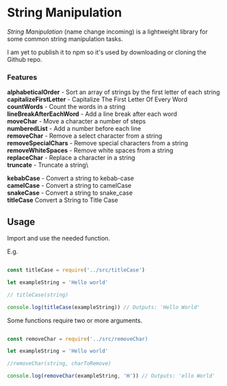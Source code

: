 # String Manipulation

*String Manipulation* (name change incoming) is a lightweight library for some common string manipulation tasks.

I am yet to publish it to npm so it's used by downloading or cloning the Github repo.

### Features

**alphabeticalOrder** - Sort an array of strings by the first letter of each string\
**capitalizeFirstLetter** - Capitalize The First Letter Of Every Word\
**countWords** - Count the words in a string\
**lineBreakAfterEachWord** - Add a line break after each word\
**moveChar** - Move a character a number of steps\
**numberedList** - Add a number before each line\
**removeChar** - Remove a select character from a string\
**removeSpecialChars** - Remove special characters from a string\
**removeWhiteSpaces** - Remove white spaces from a string\
**replaceChar** - Replace a character in a string\
**truncate** - Truncate a string\

**kebabCase** - Convert a string to kebab-case\
**camelCase** - Convert a string to camelCase\
**snakeCase** - Convert a string to snake_case\
**titleCase** Convert a String to Title Case

## Usage

Import and use the needed function.

E.g.

```javascript

const titleCase = require('../src/titleCase')

let exampleString = 'Hello world'

// titleCase(string)

console.log(titleCase(exampleString)) // Outputs: 'Hello World'

```

Some functions require two or more arguments.

```javascript

const removeChar = require('../src/removeChar)

let exampleString = 'Hello world'

//removeChar(string, charToRemove)

console.log(removeChar(exampleString, 'H')) // Outputs: 'ello World'




```
